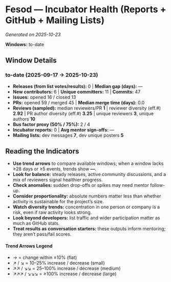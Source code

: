 # Fesod — Incubator Health (Reports + GitHub + Mailing Lists)
_Generated on 2025-10-23_

**Windows:** to-date

## Window Details
### to-date  (2025-09-17 → 2025-10-23)
- **Releases (from list votes/results):** 0  |  **Median gap (days):** —
- **New contributors:** 6  |  **Unique committers:** 11  |  **Commits:** 47
- **Issues:** opened 16 / closed 13
- **PRs:** opened 59 / merged 45  |  **Median merge time (days):** 0.0
- **Reviews (sampled):** median reviewers/PR **1**  |  reviewer diversity (eff.#) **2.92**  |  PR author diversity (eff.#) **3.25**  |  unique reviewers **3**, unique authors **10**
- **Bus factor proxy (50% / 75%):** 2 / 4
- **Incubator reports:** 0  |  **Avg mentor sign-offs:** —
- **Mailing lists:** dev messages **7**, dev unique posters **5**

## Reading the Indicators
- **Use trend arrows** to compare available windows; when a window lacks ≥28 days or ≥5 events, trends show **—**.
- **Look for balance:** steady releases, active community discussions, and a mix of reviewers signal healthier progress.
- **Check anomalies:** sudden drop-offs or spikes may need mentor follow-up.
- **Consider proportionality:** absolute numbers matter less than whether activity is sustainable for the project’s size.
- **Watch diversity trends:** concentration in one person or company is a risk, even if raw activity looks strong.
- **Look beyond developers:** list traffic and wider participation matter as much as GitHub stats.
- **Treat results as conversation starters:** these outputs inform mentoring; they aren’t pass/fail scores.

#### Trend Arrows Legend
- →  = change within ±10% (flat)
- ↗ / ↘ = 10–25% increase / decrease (small)
- ↗↗ / ↘↘ = 25–100% increase / decrease (medium)
- ↗↗↗ / ↘↘↘ = ≥100% increase / decrease (large)
